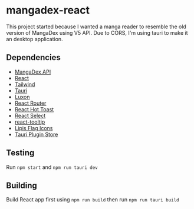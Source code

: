 # mangadex-react

This project started because I wanted a manga reader to resemble the old version of MangaDex using V5 API. 
Due to CORS, I'm using tauri to make it an desktop application. 

## Dependencies

* [MangaDex API](https://api.mangadex.org/swagger.html)
* [React](https://github.com/facebook/react)
* [Tailwind](https://github.com/tailwindlabs/tailwindcss)
* [Tauri](https://github.com/tauri-apps/tauri)
* [Luxon](https://github.com/moment/luxon)
* [React Router](https://github.com/ReactTraining/react-router)
* [React Hot Toast](https://github.com/timolins/react-hot-toast)
* [React Select](https://github.com/jedwatson/react-select)
* [react-tooltip](https://github.com/wwayne/react-tooltip)
* [Lipis Flag Icons](https://github.com/lipis/flag-icon-css)
* [Tauri Plugin Store](https://github.com/tauri-apps/tauri-plugin-store)

## Testing

Run ```npm start``` and ```npm run tauri dev``` 
## Building

Build React app first using ```npm run build``` then run ```npm run tauri build```
